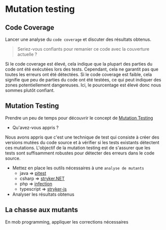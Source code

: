 # Mutation testing

## Code Coverage
Lancer une analyse du `code coverage` et discuter des résultats obtenus.

> Seriez-vous confiants pour remanier ce code avec la couverture actuelle ?

Si le code coverage est élevé, cela indique que la plupart des parties du code ont été exécutées lors des tests. Cependant, cela ne garantit pas que toutes les erreurs ont été détectées. Si le code coverage est faible, cela signifie que peu de parties du code ont été testées, ce qui peut indiquer des zones potentiellement dangereuses.
Ici, le pourcentage est élevé donc nous sommes plutôt confiant.

## Mutation Testing
Prendre un peu de temps pour découvrir le concept de [Mutation Testing](https://xtrem-tdd.netlify.app/Flavours/mutation-testing)
- Qu'avez-vous appris ?

Nous avons appris que c'est une technique de test qui consiste à créer des versions mutées du code source et à vérifier si les tests existants détectent ces mutations. L'objectif de la mutation testing est de s'assurer que les tests sont suffisamment robustes pour détecter des erreurs dans le code source.

- Mettez en place les outils nécessaires à une `analyse de mutants`
  - java => [pitest](https://pitest.org/)
  - csharp => [stryker.NET](https://stryker-mutator.io/docs/stryker-net/introduction/)
  - php => [infection](https://infection.github.io/guide/)
  - typescript => [stryker-js](https://stryker-mutator.io/docs/stryker-js/introduction/)
- Analyser les résultats obtenus

## La chasse aux mutants

En mob programming, appliquer les corrections nécessaires
